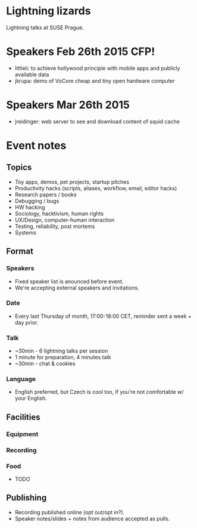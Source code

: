 # Lightning lizards

Lightning talks at SUSE Prague.

# Speakers Feb 26th 2015 CFP!

 - littleli: to achieve hollywood principle with mobile apps and publicly available data
 - jkrupa: demo of VoCore cheap and tiny open hardware computer

# Speakers Mar 26th 2015
 
 - jreidinger: web server to see and download content of squid cache

# Event notes

## Topics

  - Toy apps, demos, pet projects, startup pitches
  - Productivity hacks (scripts, aliases, workflow, email, editor hacks)
  - Research papers / books
  - Debugging / bugs
  - HW hacking
  - Sociology, hacktivism, human rights
  - UX/Design, computer-human interaction
  - Testing, reliability, post mortems
  - Systems

## Format

### Speakers

  - Fixed speaker list is anounced before event.
  - We're accepting external speakers and invitations.

### Date

  - Every last Thursday of month, 17:00-18:00 CET, reminder sent a week + day prior.

### Talk

  - ~30min - 6 lightning talks per session
  - 1 minute for preparation, 4 minutes talk
  - ~30min - chat & cookies

### Language

   - English preferred, but Czech is cool too, if you're not comfortable w/ your English.

## Facilities

### Equipment
### Recording
### Food

  - TODO

## Publishing

  - Recording published online (opt out/opt in?).
  - Speaker notes/slides + notes from audience accepted as pulls.
